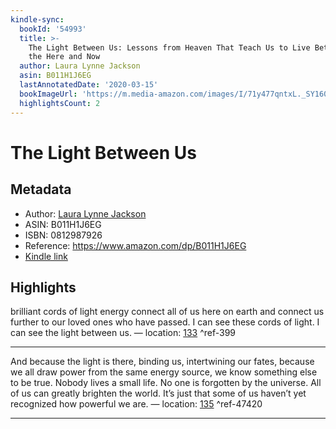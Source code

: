 ```yaml
---
kindle-sync:
  bookId: '54993'
  title: >-
    The Light Between Us: Lessons from Heaven That Teach Us to Live Better in
    the Here and Now
  author: Laura Lynne Jackson
  asin: B011H1J6EG
  lastAnnotatedDate: '2020-03-15'
  bookImageUrl: 'https://m.media-amazon.com/images/I/71y477qntxL._SY160.jpg'
  highlightsCount: 2
---
```

# The Light Between Us
## Metadata
* Author: [Laura Lynne Jackson](https://www.amazon.com/Laura-Lynne-Jackson/e/B018IDWUFI/ref=dp_byline_cont_ebooks_1)
* ASIN: B011H1J6EG
* ISBN: 0812987926
* Reference: https://www.amazon.com/dp/B011H1J6EG
* [Kindle link](kindle://book?action=open&asin=B011H1J6EG)

## Highlights
brilliant cords of light energy connect all of us here on earth and connect us further to our loved ones who have passed. I can see these cords of light. I can see the light between us. — location: [133](kindle://book?action=open&asin=B011H1J6EG&location=133) ^ref-399

---
And because the light is there, binding us, intertwining our fates, because we all draw power from the same energy source, we know something else to be true. Nobody lives a small life. No one is forgotten by the universe. All of us can greatly brighten the world. It’s just that some of us haven’t yet recognized how powerful we are. — location: [135](kindle://book?action=open&asin=B011H1J6EG&location=135) ^ref-47420

---
